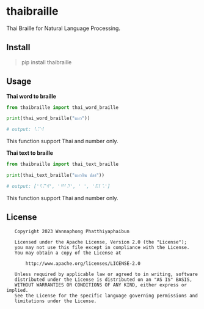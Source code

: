 # thaibraille
Thai Braille for Natural Language Processing.

## Install

> pip install thaibraille

## Usage

**Thai word to braille**

```python
from thaibraille import thai_word_braille

print(thai_word_braille("แมว"))

# output: ⠣⠍⠺
```

This function support Thai and number only.

**Thai text to braille**

```python
from thaibraille import thai_text_braille

print(thai_text_braille("แมวกิน ปลา"))

# output: ['⠣⠍⠺', '⠛⠃⠝', ' ', '⠯⠇⠡']
```

This function support Thai and number only.

## License


```
   Copyright 2023 Wannaphong Phatthiyaphaibun

   Licensed under the Apache License, Version 2.0 (the "License");
   you may not use this file except in compliance with the License.
   You may obtain a copy of the License at

       http://www.apache.org/licenses/LICENSE-2.0

   Unless required by applicable law or agreed to in writing, software
   distributed under the License is distributed on an "AS IS" BASIS,
   WITHOUT WARRANTIES OR CONDITIONS OF ANY KIND, either express or implied.
   See the License for the specific language governing permissions and
   limitations under the License.
 ```
